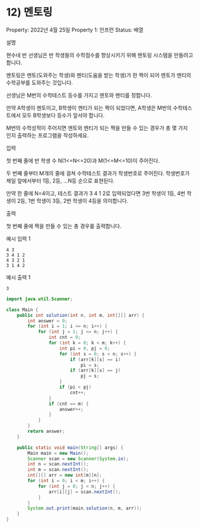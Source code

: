 # 12) 멘토링

Property: 2022년 4월 25일
Property 1: 인프런
Status: 배열

설명

현수네 반 선생님은 반 학생들의 수학점수를 향상시키기 위해 멘토링 시스템을 만들려고 합니다.

멘토링은 멘토(도와주는 학생)와 멘티(도움을 받는 학생)가 한 짝이 되어 멘토가 멘티의 수학공부를 도와주는 것입니다.

선생님은 M번의 수학테스트 등수를 가지고 멘토와 멘티를 정합니다.

만약 A학생이 멘토이고, B학생이 멘티가 되는 짝이 되었다면, A학생은 M번의 수학테스트에서 모두 B학생보다 등수가 앞서야 합니다.

M번의 수학성적이 주어지면 멘토와 멘티가 되는 짝을 만들 수 있는 경우가 총 몇 가지 인지 출력하는 프로그램을 작성하세요.

입력

첫 번째 줄에 반 학생 수 N(1<=N<=20)과 M(1<=M<=10)이 주어진다.

두 번째 줄부터 M개의 줄에 걸쳐 수학테스트 결과가 학생번호로 주어진다. 학생번호가 제일 앞에서부터 1등, 2등, ...N등 순으로 표현된다.

만약 한 줄에 N=4이고, 테스트 결과가 3 4 1 2로 입력되었다면 3번 학생이 1등, 4번 학생이 2등, 1번 학생이 3등, 2번 학생이 4등을 의미합니다.

출력

첫 번째 줄에 짝을 만들 수 있는 총 경우를 출력합니다.

예시 입력 1

```
4 3
3 4 1 2
4 3 2 1
3 1 4 2

```

예시 출력 1

```
3
```

```java
import java.util.Scanner;

class Main {
	public int solution(int n, int m, int[][] arr) {
		int answer = 0;
		for (int i = 1; i <= n; i++) {
			for (int j = 1; j <= n; j++) {
				int cnt = 0;
				for (int k = 0; k < m; k++) {
					int pi = 0, pj = 0;
					for (int s = 0; s < n; s++) {
						if (arr[k][s] == i)
							pi = s;
						if (arr[k][s] == j)
							pj = s;
					}
					if (pi < pj)
						cnt++;
				}
				if (cnt == m) {
					answer++;
				}
			}
		}
		return answer;
	}

	public static void main(String[] args) {
		Main main = new Main();
		Scanner scan = new Scanner(System.in);
		int n = scan.nextInt();
		int m = scan.nextInt();
		int[][] arr = new int[m][n];
		for (int i = 0; i < m; i++) {
			for (int j = 0; j < n; j++) {
				arr[i][j] = scan.nextInt();
			}
		}
		System.out.print(main.solution(n, m, arr));
	}
}
```